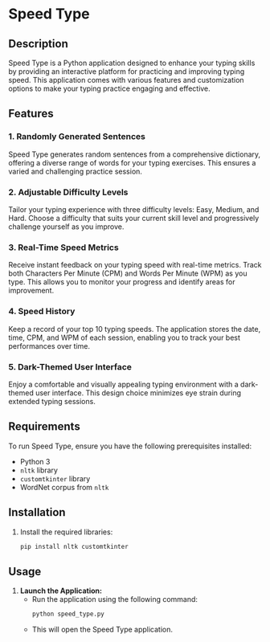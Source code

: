 # Speed Type

## Description

Speed Type is a Python application designed to enhance your typing skills by providing an interactive platform for practicing and improving typing speed. This application comes with various features and customization options to make your typing practice engaging and effective.

## Features

### 1. Randomly Generated Sentences
Speed Type generates random sentences from a comprehensive dictionary, offering a diverse range of words for your typing exercises. This ensures a varied and challenging practice session.

### 2. Adjustable Difficulty Levels
Tailor your typing experience with three difficulty levels: Easy, Medium, and Hard. Choose a difficulty that suits your current skill level and progressively challenge yourself as you improve.

### 3. Real-Time Speed Metrics
Receive instant feedback on your typing speed with real-time metrics. Track both Characters Per Minute (CPM) and Words Per Minute (WPM) as you type. This allows you to monitor your progress and identify areas for improvement.

### 4. Speed History
Keep a record of your top 10 typing speeds. The application stores the date, time, CPM, and WPM of each session, enabling you to track your best performances over time.

### 5. Dark-Themed User Interface
Enjoy a comfortable and visually appealing typing environment with a dark-themed user interface. This design choice minimizes eye strain during extended typing sessions.

## Requirements

To run Speed Type, ensure you have the following prerequisites installed:

- Python 3
- `nltk` library
- `customtkinter` library
- WordNet corpus from `nltk`

## Installation

1. Install the required libraries:

   ```bash
   pip install nltk customtkinter

## Usage

1. **Launch the Application:**
   - Run the application using the following command:
     ```bash
     python speed_type.py
     ```
   - This will open the Speed Type application.
